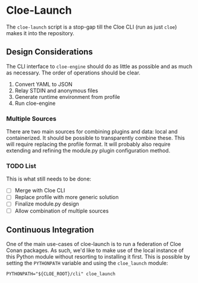 # Cloe-Launch

The `cloe-launch` script is a stop-gap till the Cloe CLI (run as just `cloe`)
makes it into the repository.

## Design Considerations

The CLI interface to `cloe-engine` should do as little as possible and as much
as necessary. The order of operations should be clear.

  1. Convert YAML to JSON
  2. Relay STDIN and anonymous files
  3. Generate runtime environment from profile
  4. Run cloe-engine

### Multiple Sources

There are two main sources for combining plugins and data: local and
containerized. It should be possible to transparently combine these. This will
require replacing the profile format. It will probably also require extending
and refining the module.py plugin configuration method.

### TODO List

This is what still needs to be done:

 - [ ] Merge with Cloe CLI
 - [ ] Replace profile with more generic solution
 - [ ] Finalize module.py design
 - [ ] Allow combination of multiple sources

## Continuous Integration

One of the main use-cases of cloe-launch is to run a federation of Cloe Conan
packages. As such, we'd like to make use of the local instance of this Python
module without resorting to installing it first. This is possible by setting
the `PYTHONPATH` variable and using the `cloe_launch` module:

    PYTHONPATH="${CLOE_ROOT}/cli" cloe_launch
